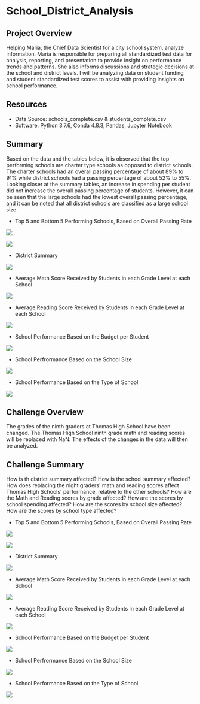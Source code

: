 # School_District_Analysis 

## Project Overview
Helping Maria, the Chief Data Scientist for a city school system, analyze information. Maria is responsible for preparing all standardized test data for analysis, reporting, and presentation to provide insight on performance trends and patterns. She also informs discussions and strategic decisions at the school and district levels. I will be analyzing data on student funding and student standardized test scores to assist with providing insights on school performance.

## Resources
- Data Source: schools_complete.csv & students_complete.csv
- Software: Python 3.7.6, Conda 4.8.3, Pandas, Jupyter Notebook

## Summary
Based on the data and the tables below, it is observed that the top performing schools are charter type schools as opposed to district schools. The charter schools had an overall passing percentage of about 89% to 91% while district schools had a passing percentage of about 52% to 55%. Looking closer at the summary tables, an increase in spending per student did not increase the overall passing percentage of students. However, it can be seen that the large schools had the lowest overall passing percentage, and it can be noted that all district schools are classified as a large school size. 

- Top 5 and Bottom 5 Performing Schools, Based on Overall Passing Rate

![](Data-Analysis/top-5-schools.PNG)

![](Data-Analysis/bottom-5-schools.PNG)

- District Summary

![](Data-Analysis/district-summary.PNG)

- Average Math Score Received by Students in each Grade Level at each School

![](Data-Analysis/math-scores-by-grade.PNG)

- Average Reading Score Received by Students in each Grade Level at each School

![](Data-Analysis/reading-scores-by-grade.PNG)

- School Performance Based on the Budget per Student

![](Data-Analysis/performance-based-on-budget.PNG)

- School Perfrormance Based on the School Size

![](Data-Analysis/performance_based_on_size.PNG)

- School Performance Based on the Type of School 

![](Data-Analysis/performance_based_on_type.PNG)

## Challenge Overview
The grades of the ninth graders at Thomas High School have been changed. The Thomas High School ninth grade math and reading scores will be replaced with NaN. The effects of the changes in the data will then be analyzed. 

## Challenge Summary
How is th district summary affected? 
How is the school summary affected?
How does replacing the night graders' math and reading scores affect Thomas High Schools' performance, relative to the other schools? 
How are the Math and Reading scores by grade affected?
How are the scores by school spending affected?
How are the scores by school size affected?
How are the scores by school type affected?

- Top 5 and Bottom 5 Performing Schools, Based on Overall Passing Rate

![](Data-Analysis/top-5-schools-challenge.PNG)

![](Data-Analysis/bottom-5-schools-challenge.PNG)

- District Summary

![](Data-Analysis/district-summary-challenge.PNG)

- Average Math Score Received by Students in each Grade Level at each School

![](Data-Analysis/math-scores-by-grade-challenge.PNG)

- Average Reading Score Received by Students in each Grade Level at each School

![](Data-Analysis/reading-scores-by-grade-challenge.PNG)

- School Performance Based on the Budget per Student

![](Data-Analysis/performance-based-on-budget-challenge.PNG)

- School Perfrormance Based on the School Size

![](Data-Analysis/performance_based_on_size-challenge.PNG)

- School Performance Based on the Type of School 

![](Data-Analysis/performance_based_on_type-challenge.PNG)

